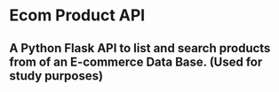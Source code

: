 # Ecom Product API

## A Python Flask API to list and search products from of an E-commerce Data Base. (Used for study purposes)
